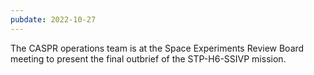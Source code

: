 ```yaml
---
pubdate: 2022-10-27
---
```


The CASPR operations team is at the Space Experiments Review Board meeting to present the final outbrief of the STP-H6-SSIVP mission.